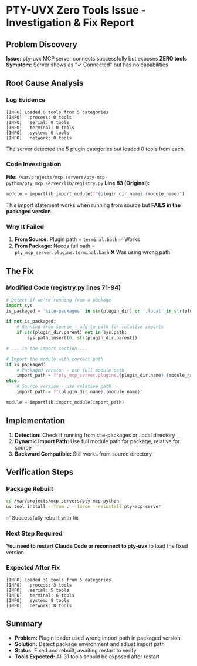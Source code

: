 # PTY-UVX Zero Tools Issue - Investigation & Fix Report

## Problem Discovery
**Issue:** pty-uvx MCP server connects successfully but exposes **ZERO tools**
**Symptom:** Server shows as "✓ Connected" but has no capabilities

## Root Cause Analysis

### Log Evidence
```
[INFO] Loaded 0 tools from 5 categories
[INFO]   process: 0 tools
[INFO]   serial: 0 tools
[INFO]   terminal: 0 tools
[INFO]   system: 0 tools
[INFO]   network: 0 tools
```

The server detected the 5 plugin categories but loaded 0 tools from each.

### Code Investigation
**File:** `/var/projects/mcp-servers/pty-mcp-python/pty_mcp_server/lib/registry.py`
**Line 83 (Original):**
```python
module = importlib.import_module(f"{plugin_dir.name}.{module_name}")
```

This import statement works when running from source but **FAILS in the packaged version**.

### Why It Failed
1. **From Source:** Plugin path = `terminal.bash` ✅ Works
2. **From Package:** Needs full path = `pty_mcp_server.plugins.terminal.bash` ❌ Was using wrong path

## The Fix

### Modified Code (registry.py lines 71-94)
```python
# Detect if we're running from a package
import sys
is_packaged = 'site-packages' in str(plugin_dir) or '.local' in str(plugin_dir)

if not is_packaged:
    # Running from source - add to path for relative imports
    if str(plugin_dir.parent) not in sys.path:
        sys.path.insert(0, str(plugin_dir.parent))

# ... in the import section ...

# Import the module with correct path
if is_packaged:
    # Packaged version - use full module path
    import_path = f"pty_mcp_server.plugins.{plugin_dir.name}.{module_name}"
else:
    # Source version - use relative path
    import_path = f"{plugin_dir.name}.{module_name}"

module = importlib.import_module(import_path)
```

## Implementation
1. **Detection:** Check if running from site-packages or .local directory
2. **Dynamic Import Path:** Use full module path for package, relative for source
3. **Backward Compatible:** Still works from source directory

## Verification Steps

### Package Rebuilt
```bash
cd /var/projects/mcp-servers/pty-mcp-python
uv tool install --from . --force --reinstall pty-mcp-server
```
✅ Successfully rebuilt with fix

### Next Step Required
**You need to restart Claude Code or reconnect to pty-uvx** to load the fixed version

### Expected After Fix
```
[INFO] Loaded 31 tools from 5 categories
[INFO]   process: 3 tools
[INFO]   serial: 5 tools
[INFO]   terminal: 6 tools
[INFO]   system: 9 tools
[INFO]   network: 8 tools
```

## Summary
- **Problem:** Plugin loader used wrong import path in packaged version
- **Solution:** Detect package environment and adjust import path
- **Status:** Fixed and rebuilt, awaiting restart to verify
- **Tools Expected:** All 31 tools should be exposed after restart